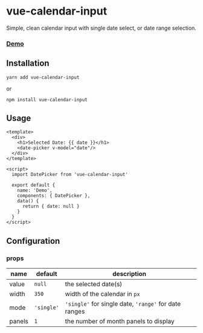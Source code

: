 # vue-calendar-input
Simple, clean calendar input with single date select, or date range selection.

### [Demo](https://mikhailvs.github.io/vue-calendar-input/)

## Installation

```
yarn add vue-calendar-input
```

or

```
npm install vue-calendar-input
```

## Usage

```vue
<template>
  <div>
    <h1>Selected Date: {{ date }}</h1>
    <date-picker v-model="date"/>
  </div>
</template>

<script>
  import DatePicker from 'vue-calendar-input'

  export default {
    name: 'Demo',
    components: { DatePicker },
    data() {
      return { date: null }
    }
  }
</script>
```

## Configuration
### props
| name | default | description |
| ---- | ------- | ------------|
| value | `null` | the selected date(s) |
| width | `350` | width of the calendar in `px` |
| mode | `'single'` | `'single'` for single date, `'range'` for date ranges |
| panels | `1` | the number of month panels to display |
